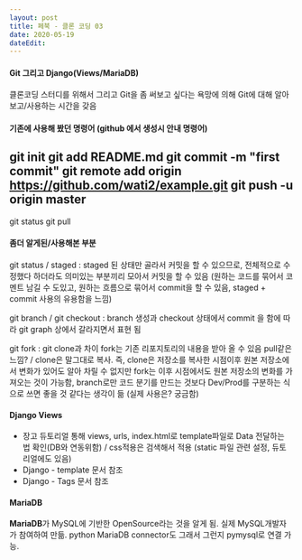 ```yaml
---
layout: post
title: 페북 - 클론 코딩 03
date: 2020-05-19
dateEdit: 
---
```


#### Git 그리고 Django(Views/MariaDB)

클론코딩 스터디를 위해서 그리고 Git을 좀 써보고 싶다는 욕망에 의해 Git에 대해 알아보고/사용하는 시간을 갖음

#### 기존에 사용해 봤던 명령어 (github 에서 생성시 안내 명령어)
git init
git add README.md
git commit -m "first commit"
git remote add origin https://github.com/wati2/example.git
git push -u origin master
---
git status
git pull

#### 좀더 알게된/사용해본 부분

git status / staged : staged 된 상태만 골라서 커밋을 할 수 있으므로, 전체적으로 수정했다 하더라도 의미있는 부분끼리 모아서 커밋을 할 수 있음 (원하는 코드를 묶어서 코멘트 남길 수 도있고, 원하는 흐름으로 묶어서 commit을 할 수 있음, staged + commit 사용의 유용함을 느낌)

git branch / git checkout : branch 생성과 checkout 상태에서 commit 을 함에 따라 git graph 상에서 갈라지면서 표현 됨 

git fork : git clone과 차이 fork는 기존 리포지토리의 내용을 받아 올 수 있음 pull같은 느낌? / clone은 말그대로 복사. 즉, clone은 저장소를 복사한 시점이후 원본 저장소에서 변화가 있어도 알아 차릴 수 없지만 fork는 이후 시점에서도 원본 저장소의 변화를 가져오는 것이 가능함, branch로만 코드 분기를 만드는 것보다 Dev/Prod를 구분하는 식으로 쓰면 좋을 것 같다는 생각이 듦 (실제 사용은? 궁금함)

#### Django Views
+ 장고 듀토리얼 통해 views, urls, index.html로 template파일로 Data 전달하는 법 확인(DB와 연동위함) / css적용은 검색해서 적용 (static 파일 관련 설정, 듀토리얼에도 있음)
+ Django - template 문서 참조
+ Django - Tags 문서 참조

#### MariaDB
**MariaDB**가 MySQL에 기반한 OpenSource라는 것을 알게 됨. 실제 MySQL개발자가 참여하여 만듦. python MariaDB connector도 그래서 그런지 pymysql로 연결 가능.



